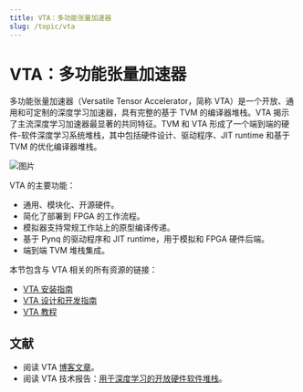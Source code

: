 ```yaml
---
title: VTA：多功能张量加速器
slug: /topic/vta
---
```


# VTA：多功能张量加速器

多功能张量加速器（Versatile Tensor Accelerator，简称 VTA）是一个开放、通用和可定制的深度学习加速器，具有完整的基于 TVM 的编译器堆栈。VTA 揭示了主流深度学习加速器最显著的共同特征。TVM 和 VTA 形成了一个端到端的硬件-软件深度学习系统堆栈，其中包括硬件设计、驱动程序、JIT runtime 和基于 TVM 的优化编译器堆栈。

![图片](/img/docs/uwsampl/web-data/main/vta/blogpost/vta_overview.png)

VTA 的主要功能：

* 通用、模块化、开源硬件。
* 简化了部署到 FPGA 的工作流程。
* 模拟器支持常规工作站上的原型编译传递。
* 基于 Pynq 的驱动程序和 JIT runtime，用于模拟和 FPGA 硬件后端。
* 端到端 TVM 堆栈集成。

本节包含与 VTA 相关的所有资源的链接：

* [VTA 安装指南](vta/install)
* [VTA 设计和开发指南](vta/dev)
* [VTA 教程](vta/tutorials)

## 文献

* 阅读 VTA [博客文章](https://tvm.apache.org/2018/07/12/vta-release-announcement)。
* 阅读 VTA 技术报告：[用于深度学习的开放硬件软件堆栈](https://arxiv.org/abs/1807.04188)。
